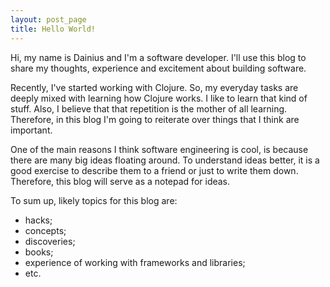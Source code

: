 ```yaml
---
layout: post_page
title: Hello World!
---
```


Hi, my name is Dainius and I'm a software developer. I'll use this blog to share my thoughts, experience and excitement about building software.

Recently, I've started working with Clojure. So, my everyday tasks are deeply mixed with learning how Clojure works. I like to learn that kind of stuff. Also, I believe that that repetition is the mother of all learning. Therefore, in this blog I'm going to reiterate over things that I think are important.

One of the main reasons I think software engineering is cool, is because there are many big ideas floating around. To understand ideas better, it is a good exercise to describe them to a friend or just to write them down. Therefore, this blog will serve as a notepad for ideas.

To sum up, likely topics for this blog are:
* hacks;
* concepts;
* discoveries;
* books;
* experience of working with frameworks and libraries;
* etc.

